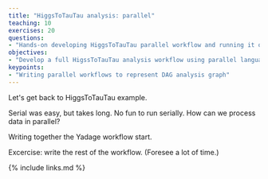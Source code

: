 ```yaml
---
title: "HiggsToTauTau analysis: parallel"
teaching: 10
exercises: 20
questions:
- "Hands-on developing HiggsToTauTau parallel workflow and running it on REANA."
objectives:
- "Develop a full HigssToTauTau analysis workflow using parallel language"
keypoints:
- "Writing parallel workflows to represent DAG analysis graph"
---
```


Let's get back to HiggsToTauTau example.

Serial was easy, but takes long. No fun to run serially. How can we process data in parallel?

Writing together the Yadage workflow start.

Excercise: write the rest of the workflow. (Foresee a lot of time.)

{% include links.md %}

